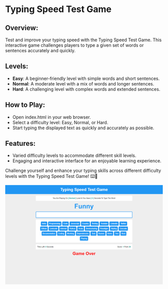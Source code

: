 # Typing Speed Test Game
## Overview:
Test and improve your typing speed with the Typing Speed Test Game. This interactive game challenges players to type a given set of words or sentences accurately and quickly.

## Levels:

- **Easy**: A beginner-friendly level with simple words and short sentences.
- **Normal**: A moderate level with a mix of words and longer sentences.
- **Hard**: A challenging level with complex words and extended sentences.

## How to Play:

- Open index.html in your web browser.
- Select a difficulty level: Easy, Normal, or Hard.
- Start typing the displayed text as quickly and accurately as possible.

## Features:

- Varied difficulty levels to accommodate different skill levels.
- Engaging and interactive interface for an enjoyable learning experience.

Challenge yourself and enhance your typing skills across different difficulty levels with the Typing Speed Test Game! ⌨️🚀

<img src="./a7mad1112.github.io_Typing-Speed-Test-Game_.png">
